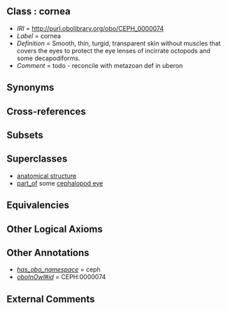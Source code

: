 
## Class : cornea

 * *IRI* = http://purl.obolibrary.org/obo/CEPH_0000074
 * *Label* = cornea
 * *Definition* = Smooth, thin, turgid, transparent skin without muscles that covers the eyes to protect the eye lenses of incirrate octopods and some decapodiforms.
 * *Comment* = todo - reconcile with metazoan def in uberon

## Synonyms


## Cross-references


## Subsets


## Superclasses

 * [anatomical structure](../../UBERON/61/UBERON_0000061.md)
 * [part_of](../../BFO/50/BFO_0000050.md) some [cephalopod eye](../../CEPH/02/CEPH_0000002.md)

## Equivalencies


## Other Logical Axioms


## Other Annotations

 * *[has_obo_namespace](../../ce/oboInOwl#hasOBONamespace.md)* = ceph
 * *[oboInOwl#id](../../id/oboInOwl#id.md)* = CEPH:0000074

## External Comments

